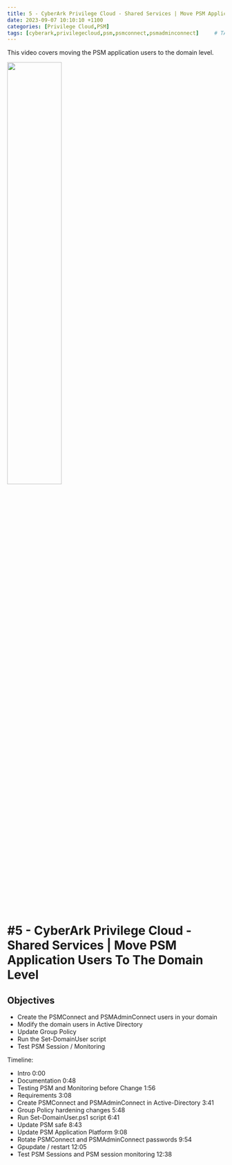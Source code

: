 ```yaml
---
title: 5 - CyberArk Privilege Cloud - Shared Services | Move PSM Application Users To The Domain Level
date: 2023-09-07 10:10:10 +1100
categories: [Privilege Cloud,PSM]
tags: [cyberark,privilegecloud,psm,psmconnect,psmadminconnect]     # TAG names should always be lowercase
---
```


This video covers moving the PSM application users to the domain level.

[<img src="https://i.ytimg.com/vi/sxT60oX7bYQ/maxresdefault.jpg" width="50%">](https://www.youtube.com/watch?v=sxT60oX7bYQ)

# #5 - CyberArk Privilege Cloud - Shared Services | Move PSM Application Users To The Domain Level

## Objectives
- Create the PSMConnect and PSMAdminConnect users in your domain
- Modify the domain users in Active Directory
- Update Group Policy
- Run the Set-DomainUser script
- Test PSM Session / Monitoring


Timeline:
- Intro 0:00
- Documentation 0:48
- Testing PSM and Monitoring before Change 1:56
- Requirements 3:08
- Create PSMConnect and PSMAdminConnect in Active-Directory 3:41
- Group Policy hardening changes 5:48
- Run Set-DomainUser.ps1 script 6:41
- Update PSM safe 8:43
- Update PSM Application Platform 9:08
- Rotate PSMConnect and PSMAdminConnect passwords 9:54
- Gpupdate / restart 12:05
- Test PSM Sessions and PSM session monitoring 12:38